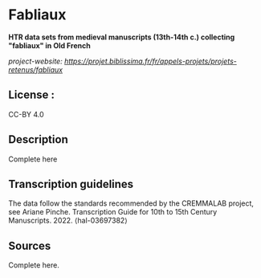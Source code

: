 Fabliaux
=====================


**HTR data sets from medieval manuscripts (13th-14th c.) collecting "fabliaux" in Old French**


*project-website: https://projet.biblissima.fr/fr/appels-projets/projets-retenus/fabliaux*

## License : 

CC-BY 4.0

## Description

Complete here

## Transcription guidelines

The data follow the standards recommended by the CREMMALAB project, see Ariane Pinche. Transcription Guide for 10th to 15th Century Manuscripts. 2022. ⟨hal-03697382⟩

## Sources

Complete here.
